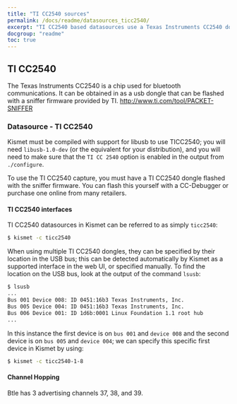 ```yaml
---
title: "TI CC2540 sources"
permalink: /docs/readme/datasources_ticc2540/
excerpt: "TI CC2540 based datasources use a Texas Instruments CC2540 dongle with sniffer firmware to monitor btle."
docgroup: "readme"
toc: true
---
```


## TI CC2540

The Texas Instruments CC2540 is a chip used for bluetooth communications. It can be obtained in as a usb dongle that can be flashed with a sniffer firmware provided by TI. http://www.ti.com/tool/PACKET-SNIFFER

### Datasource - TI CC2540

Kismet must be compiled with support for libusb to use TICC2540; you will need `libusb-1.0-dev` (or the equivalent for your distribution), and you will need to make sure that the `TI CC 2540` option is enabled in the output from `./configure`.

To use the TI CC2540 capture, you must have a TI CC2540 dongle flashed with the sniffer firmware. You can flash this yourself with a CC-Debugger or purchase one online from many retailers.

#### TI CC2540 interfaces

TI CC2540 datasources in Kismet can be referred to as simply `ticc2540`:

```bash
$ kismet -c ticc2540
```

When using multiple TI CC2540 dongles, they can be specified by their location in the USB bus; this can be detected automatically by Kismet as a supported interface in the web UI, or specified manually.  To find the location on the USB bus, look at the output of the command `lsusb`:

```bash
$ lsusb
...
Bus 001 Device 008: ID 0451:16b3 Texas Instruments, Inc. 
Bus 005 Device 004: ID 0451:16b3 Texas Instruments, Inc.
Bus 006 Device 001: ID 1d6b:0001 Linux Foundation 1.1 root hub
...
```

In this instance the first device is on `bus 001` and `device 008` and the second device is on `bus 005` and `device 004`; we can specify this specific first device in Kismet by using:

```bash
$ kismet -c ticc2540-1-8
```

#### Channel Hopping

Btle has 3 advertising channels 37, 38, and 39.
```


